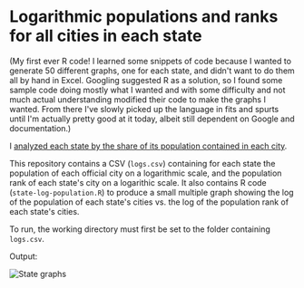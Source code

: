 # Logarithmic populations and ranks for all cities in each state

(My first ever R code! I learned some snippets of code because I wanted to generate 50 different graphs, one for each state, and didn't want to do them all by hand in Excel. Googling suggested R as a solution, so I found some sample code doing mostly what I wanted and with some difficulty and not much actual understanding modified their code to make the graphs I wanted. From there I've slowly picked up the language in fits and spurts until I'm actually pretty good at it today, albeit still dependent on Google and documentation.)

I <a href="http://dhmontgomery.com/2014/03/primates-of-the-states/">analyzed each state by the share of its population contained in each city</a>.

This repository contains a CSV (`logs.csv`) containing for each state the population of each official city on a logarithmic scale, and the population rank of each state's city on a logarithic scale. It also contains R code (`state-log-population.R`) to produce a small multiple graph showing the log of the population of each state's cities vs. the log of the population rank of each state's cities.

To run, the working directory must first be set to the folder containing `logs.csv`.

Output:

![State graphs](https://raw.githubusercontent.com/dhmontgomery/personal-work/master/state-city-populations/stateplot.png)
